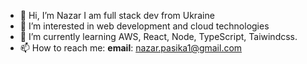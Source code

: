 - 👋 Hi, I’m Nazar I am full stack dev from Ukraine
- 👀 I’m interested in web development and cloud technologies
- 🌱 I’m currently learning AWS, React, Node, TypeScript, Taiwindcss. 
- 📫 How to reach me: **email**: nazar.pasika1@gmail.com

